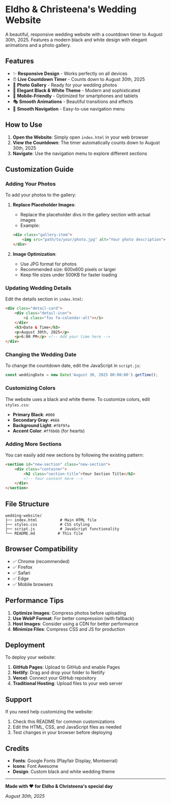 # Eldho & Christeena's Wedding Website

A beautiful, responsive wedding website with a countdown timer to August 30th, 2025. Features a modern black and white design with elegant animations and a photo gallery.

## Features

- ✨ **Responsive Design** - Works perfectly on all devices
- ⏰ **Live Countdown Timer** - Counts down to August 30th, 2025
- 📸 **Photo Gallery** - Ready for your wedding photos
- 🎨 **Elegant Black & White Theme** - Modern and sophisticated
- 📱 **Mobile-Friendly** - Optimized for smartphones and tablets
- 🎭 **Smooth Animations** - Beautiful transitions and effects
- 🧭 **Smooth Navigation** - Easy-to-use navigation menu

## How to Use

1. **Open the Website**: Simply open `index.html` in your web browser
2. **View the Countdown**: The timer automatically counts down to August 30th, 2025
3. **Navigate**: Use the navigation menu to explore different sections

## Customization Guide

### Adding Your Photos

To add your photos to the gallery:

1. **Replace Placeholder Images**: 
   - Replace the placeholder divs in the gallery section with actual images
   - Example:
   ```html
   <div class="gallery-item">
       <img src="path/to/your/photo.jpg" alt="Your photo description">
   </div>
   ```

2. **Image Optimization**:
   - Use JPG format for photos
   - Recommended size: 600x600 pixels or larger
   - Keep file sizes under 500KB for faster loading

### Updating Wedding Details

Edit the details section in `index.html`:

```html
<div class="detail-card">
    <div class="detail-icon">
        <i class="fas fa-calendar-alt"></i>
    </div>
    <h3>Date & Time</h3>
    <p>August 30th, 2025</p>
    <p>6:00 PM</p> <!-- Add your time here -->
</div>
```

### Changing the Wedding Date

To change the countdown date, edit the JavaScript in `script.js`:

```javascript
const weddingDate = new Date('August 30, 2025 00:00:00').getTime();
```

### Customizing Colors

The website uses a black and white theme. To customize colors, edit `styles.css`:

- **Primary Black**: `#000`
- **Secondary Gray**: `#666`
- **Background Light**: `#f8f9fa`
- **Accent Color**: `#ff6b6b` (for hearts)

### Adding More Sections

You can easily add new sections by following the existing pattern:

```html
<section id="new-section" class="new-section">
    <div class="container">
        <h2 class="section-title">Your Section Title</h2>
        <!-- Your content here -->
    </div>
</section>
```

## File Structure

```
wedding-website/
├── index.html          # Main HTML file
├── styles.css          # CSS styling
├── script.js           # JavaScript functionality
└── README.md          # This file
```

## Browser Compatibility

- ✅ Chrome (recommended)
- ✅ Firefox
- ✅ Safari
- ✅ Edge
- ✅ Mobile browsers

## Performance Tips

1. **Optimize Images**: Compress photos before uploading
2. **Use WebP Format**: For better compression (with fallback)
3. **Host Images**: Consider using a CDN for better performance
4. **Minimize Files**: Compress CSS and JS for production

## Deployment

To deploy your website:

1. **GitHub Pages**: Upload to GitHub and enable Pages
2. **Netlify**: Drag and drop your folder to Netlify
3. **Vercel**: Connect your GitHub repository
4. **Traditional Hosting**: Upload files to your web server

## Support

If you need help customizing the website:

1. Check this README for common customizations
2. Edit the HTML, CSS, and JavaScript files as needed
3. Test changes in your browser before deploying

## Credits

- **Fonts**: Google Fonts (Playfair Display, Montserrat)
- **Icons**: Font Awesome
- **Design**: Custom black and white wedding theme

---

**Made with ❤️ for Eldho & Christeena's special day**

*August 30th, 2025* 
